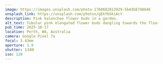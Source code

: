 ```yaml
---
image: https://images.unsplash.com/photo-1760682812929-5b4db8748646
unsplash_link: https://unsplash.com/photos/gEkYbGkiAcY
description: Pink kalanchoe flower buds in a garden.
alt_text: Tubular pink elongated flower buds dangling towards the floor in a manner similar to an inverted chandelier. Out of focus in the background are assorted green plants.
pub_time: 2025-10-17
location: Perth, WA, Australia
camera: Google Pixel 7a
focal: 5.43mm
aperture: 1.9
shutter: 1⁄100
iso: 128
---
```

